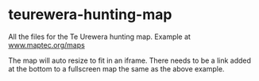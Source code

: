 # teurewera-hunting-map

All the files for the Te Urewera hunting map. Example at www.maptec.org/maps

The map will auto resize to fit in an iframe. There needs to be a link added at the bottom to a fullscreen map the same as the above example.
